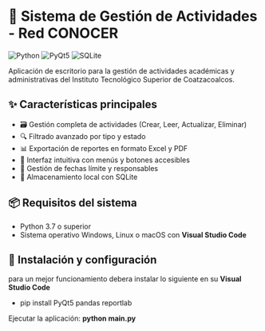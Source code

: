 # 🏢 Sistema de Gestión de Actividades - Red CONOCER

![Python](https://img.shields.io/badge/Python-3.7+-blue?logo=python)
![PyQt5](https://img.shields.io/badge/PyQt5-5.15-green?logo=qt)
![SQLite](https://img.shields.io/badge/SQLite-3-lightgrey?logo=sqlite)

Aplicación de escritorio para la gestión de actividades académicas y administrativas del Instituto Tecnológico Superior de Coatzacoalcos.

## ✨ Características principales

- 🗃️ Gestión completa de actividades (Crear, Leer, Actualizar, Eliminar)
- 🔍 Filtrado avanzado por tipo y estado
- 📊 Exportación de reportes en formato Excel y PDF
- 🎨 Interfaz intuitiva con menús y botones accesibles
- 📅 Gestión de fechas límite y responsables
- 💾 Almacenamiento local con SQLite

## 📦 Requisitos del sistema

- Python 3.7 o superior
- Sistema operativo Windows, Linux o macOS con **Visual Studio Code**

## 🚀 Instalación y configuración
para un mejor funcionamiento debera instalar lo siguiente en su **Visual Studio Code**
-  pip install PyQt5 pandas reportlab

Ejecutar la aplicación:
**python main.py**
